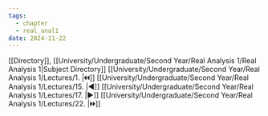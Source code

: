 ```yaml
---
tags:
  - chapter
  - real_anal1
date: 2024-11-22
---
```

[[Directory]], [[University/Undergraduate/Second Year/Real Analysis 1/Real Analysis 1|Subject Directory]]
[[University/Undergraduate/Second Year/Real Analysis 1/Lectures/1. |🞀🞀]] [[University/Undergraduate/Second Year/Real Analysis 1/Lectures/15. |◀]] [[University/Undergraduate/Second Year/Real Analysis 1/Lectures/17. |▶]] [[University/Undergraduate/Second Year/Real Analysis 1/Lectures/22. |🞂🞂]]
# 
## 
### 